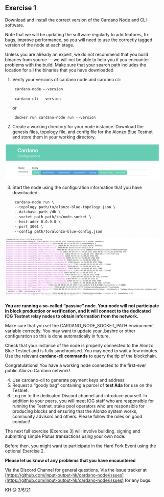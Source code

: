 ## Exercise 1

Download and install the correct version of the Cardano Node and CLI software.  

Note that we will be updating the software regularly to add features, fix bugs, improve performance, so you will need to use the correctly tagged version of the node at each stage.  

Unless you are already an expert, we do not recommend that you build binaries from source — we will not be able to help you if you encounter problems with the build.  Make sure that your search path includes the location for all the binaries that you have downloaded.

1. Verify your versions of cardano node and cardano cli:

		cardano-node –-version

		cardano-cli –-version

	or

		docker run cardano-node run --version


2. Create a working directory for your node instance.  Download the genesis files, topology file, and config file for the Alonzo Blue Testnet and store them in your working directory.  

![](images/configurations.png)

3. Start the node using the configuration information that you have downloaded:


		cardano-node run \
		--topology path/to/alonzo-blue-topology.json \
		--database-path /db \
		--socket-path path/to/node.socket \
		--host-addr 0.0.0.0 \
		--port 3001 \
		--config path/to/alonzo-blue-config.json

![](images/node_running.png)

**You are running a so-called “passive” node.  Your node will not participate in block production or verification, and it 	will connect to the dedicated IOG Testnet relay nodes to obtain information from the network.**

Make sure that you set the CARDANO_NODE_SOCKET_PATH environment variable correctly.  You may want to update your .bashrc or 	other configuration so this is done automatically in future.

Check that your instance of the node is properly connected to the Alonzo Blue Testnet and is fully synchronised.  You may 	need to wait a few minutes.  Use the relevant **cardano-cli commands** to query the tip of the blockchain.

Congratulations!  You have a working node connected to the first-ever public Alonzo Cardano network!

4. Use cardano-cli to generate payment keys and address
5. Request a “goody bag” containing a parcel of **test Ada** for use on the Testnet.
6. Log on to the dedicated Discord channel and introduce yourself.  In addition to your peers, you will meet IOG staff who are responsible for running the Testnet, stake pool operators who are responsible for producing blocks and ensuring that the Alonzo system works, community advisors and others.  Please follow the rules on good conduct!

The next full exercise (Exercise 3) will involve building, signing and submitting simple Plutus transactions using your own node.  

Before then, you might want to participate in the Hard Fork Event using the optional Exercise 2.

**Please let us know of any problems that you have encountered**

Via the Discord Channel for general questions.
Via the issue tracker at [https://github.com/input-output-hk/cardano-node/issues](https://github.com/input-output-hk/cardano-node/issues) for any bugs.

KH @ 3/6/21

